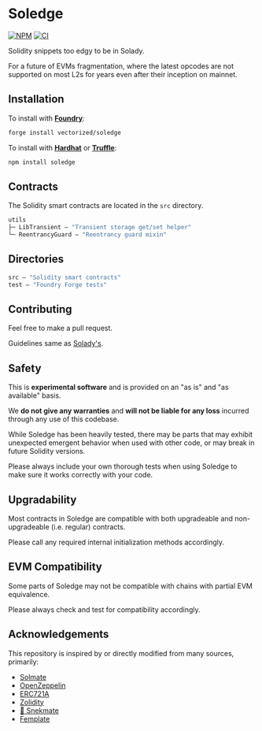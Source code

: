 # Soledge

[![NPM][npm-shield]][npm-url]
[![CI][ci-shield]][ci-url]

Solidity snippets too edgy to be in Solady. 

For a future of EVMs fragmentation, where the latest opcodes are not supported on most L2s for years even after their inception on mainnet.

## Installation

To install with [**Foundry**](https://github.com/gakonst/foundry):

```sh
forge install vectorized/soledge
```

To install with [**Hardhat**](https://github.com/nomiclabs/hardhat) or [**Truffle**](https://github.com/trufflesuite/truffle):

```sh
npm install soledge
```

## Contracts

The Solidity smart contracts are located in the `src` directory.

```ml
utils
├─ LibTransient — "Transient storage get/set helper"
└─ ReentrancyGuard — "Reentrancy guard mixin"
```

## Directories

```ml
src — "Solidity smart contracts"
test — "Foundry Forge tests"
```

## Contributing

Feel free to make a pull request.

Guidelines same as [Solady's](https://github.com/Vectorized/solady/issues/19).

## Safety

This is **experimental software** and is provided on an "as is" and "as available" basis.

We **do not give any warranties** and **will not be liable for any loss** incurred through any use of this codebase.

While Soledge has been heavily tested, there may be parts that may exhibit unexpected emergent behavior when used with other code, or may break in future Solidity versions.  

Please always include your own thorough tests when using Soledge to make sure it works correctly with your code.  

## Upgradability

Most contracts in Soledge are compatible with both upgradeable and non-upgradeable (i.e. regular) contracts. 

Please call any required internal initialization methods accordingly.

## EVM Compatibility

Some parts of Soledge may not be compatible with chains with partial EVM equivalence.

Please always check and test for compatibility accordingly.

## Acknowledgements

This repository is inspired by or directly modified from many sources, primarily:

- [Solmate](https://github.com/transmissions11/solmate)
- [OpenZeppelin](https://github.com/OpenZeppelin/openzeppelin-contracts)
- [ERC721A](https://github.com/chiru-labs/ERC721A)
- [Zolidity](https://github.com/z0r0z/zolidity)
- [🐍 Snekmate](https://github.com/pcaversaccio/snekmate)
- [Femplate](https://github.com/abigger87/femplate)

[npm-shield]: https://img.shields.io/npm/v/soledge.svg
[npm-url]: https://www.npmjs.com/package/soledge

[ci-shield]: https://img.shields.io/github/actions/workflow/status/vectorized/soledge/ci.yml?branch=main&label=build
[ci-url]: https://github.com/vectorized/soledge/actions/workflows/ci.yml
